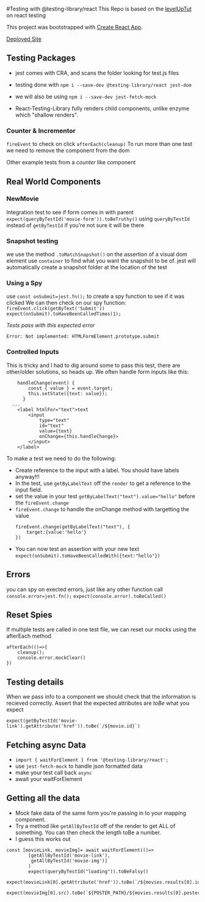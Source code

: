 #Testing with @testing-library/react
This Repo is based on the [levelUpTut](https://www.leveluptutorials.com) on react testing

This project was bootstrapped with [Create React App](https://github.com/facebook/create-react-app).

[Deployed Site](http://moskowitza.github.io/react-testing)

## Testing Packages

- jest comes with CRA, and scans the folder looking for test.js files

- testing done with `npm i --save-dev @testing-library/react jest-dom`
- we will also be using `npm i --save-dev jest-fetch-mock`
- React-Testing-Library fully renders child components, unlike enzyme which "shallow renders".

### Counter & Incrementor

`fireEvent` to check on click
`afterEach(cleanup)` To run more than one test we need to remove the component from the dom

Other example tests from a _counter_ like component

## Real World Components

### NewMovie

Integration test to see if form comes in with parent
`expect(queryByTestId('movie-form')).toBeTruthy()`
using `queryByTestId` instead of `getByTestId` if you're not sure it will be there

### Snapshot testing

we use the method `.toMatchSnapshot()` on the assertion of a visual dom element
use `container` to find what you want the snapshot to be of.
jest will automatically create a snapshot folder at the location of the test

### Using a Spy

use `const onSubmit=jest.fn();` to create a spy function to see if it was clicked
We can then check on our spy function:  
`fireEvent.click(getByText('Submit'))`  
`expect(onSubmit).toHaveBeenCalledTimes(1);`

_Tests pass with this expected error_

```
Error: Not implemented: HTMLFormElement.prototype.submit
```

### Controlled Inputs

This is tricky and I had to dig around some to pass this test, there are other/older solutions, so heads up. We often handle form inputs like this:

```
    handleChange(event) {
        const { value } = event.target;
        this.setState({text: value});
      }
  ...
    <label htmlFor="text">text
        <input
            type="text"
            id="text"
            value={text}
            onChange={this.handleChange}>
        </input>
    </label>
```

To make a test we need to do the following:

- Create reference to the input with a label. You should have labels anyway!!!
- In the test, use `getByLabelText` off the `render` to get a reference to the input field.
- set the value in your test `getByLabelText("text").value="hello"` before the `fireEvent.change`
- `fireEvent.change` to handle the onChange method with targetting the value
  ```
  fireEvent.change(getByLabelText("text"), {
      target:{value:'hello'}
  })
  ```
- You can now test an assertion with your new text `expect(onSubmit).toHaveBeenCalledWith({text:"hello"})`

## Errors

you can spy on exected errors, just like any other function call
`console.error=jest.fn();`
`expect(console.error).toBeCalled()`

## Reset Spies

If multiple tests are called in one test file, we can reset our mocks using the afterEach method

```
afterEach(()=>{
    cleanup();
    console.error.mockClear()
})
```

## Testing details

When we pass info to a component we should check that the information is recieved correctly. Assert that the expected attributes are _toBe_ what you expect

```
expect(getByTestId('movie-link').getAttribute('href')).toBe(`/${movie.id}`)
```

## Fetching async Data

- `import { waitForElement } from '@testing-library/react';`
- use `jest-fetch-mock` to handle json formatted data
- make your test call back `async`
- await your waitForElement

## Getting all the data

- Mock fake data of the same form you're passing in to your mapping component.
- Try a method like `getAllByTestId` off of the render to get ALL of something. You can then check the length toBe a number.
- I guess this works out

```
const [movieLink, movieImg]= await waitForElement(()=>
        [getAllByTestId('movie-link'),
         getAllByTestId('movie-img')]
        )
        expect(queryByTestId("loading")).toBeFalsy()
        expect(movieLink[0].getAttribute('href')).toBe(`/${movies.results[0].id}`)
        expect(movieImg[0].src).toBe(`${POSTER_PATH}/${movies.results[0].poster_path}`)
```
